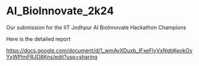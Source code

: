# AI_BioInnovate_2k24
Our submission for the IIT Jodhpur AI BioInnovate Hackathon Champions

Here is the detailed report 

https://docs.google.com/document/d/1_wmAyXDuxb_IFxeFIyVxNgbKeokOvYxWPImFRJD8Kns/edit?usp=sharing
